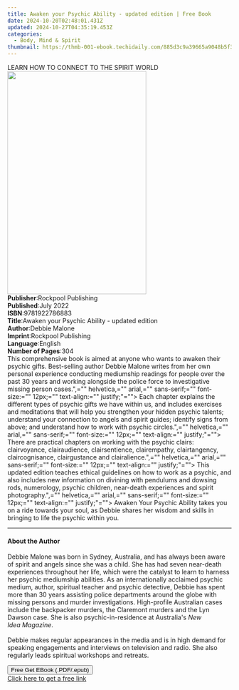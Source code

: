 ```yaml
---
title: Awaken your Psychic Ability - updated edition | Free Book
date: 2024-10-20T02:48:01.431Z
updated: 2024-10-27T04:35:19.453Z
categories:
  - Body, Mind & Spirit
thumbnail: https://thmb-001-ebook.techidaily.com/885d3c9a39665a9048b5f3fe6e07e2b156bc84b529a9eed6e74af534c0a62272.jpg
---
```

<main id="book-container">
  <div class="flex flex-col">
    <div class="book-brief flex-1 py-6 px-4 sm:p-6 md:py-10 md:px-8">
      <!-- brief-->
      <div class="book-brief-main">
        LEARN HOW TO CONNECT TO THE SPIRIT WORLD
      </div>
    </div>
    <div
      class="book-meta-info flex-1 grid gap-4 col-start-1 col-end-3 row-start-1 sm:mb-6 sm:grid-cols-4 lg:gap-6 lg:col-start-2 lg:row-end-6 lg:row-span-6 lg:mb-0"
    >
      <div
        class="book-meta-info-left place-content-center mt-4 p-4 text-sm leading-6 col-start-2 col-span-2 dark:text-slate-400"
      >
        <img
          class="w-full h-500 object-cover rounded-lg sm:h-255 sm:col-span-2 lg:col-span-full"
          src="https://img-001-ebook.techidaily.com/24fcd56eb153eddd68a5fb0b79b48e5c0edb854b4d8f58c21b0e4bb1db805827.jpg"
          alt=""
          width="312"
          height="500"
        />
      </div>
      <div
        class="book-meta-info-right mt-2 col-start-1 row-start-2 col-span-3 self-center"
      >
        <!-- meta data  -->
        <div class="flex flex-col px-4 md:px-8">
          <div class="flex-1">
            <strong>Publisher</strong>:<span class="px-2"
              >Rockpool Publishing</span
            >
          </div>
          <div class="flex-1">
            <strong>Published</strong>:<span class="px-2">July 2022</span>
          </div>
          <div class="flex-1">
            <strong>ISBN</strong>:<span class="px-2">9781922786883</span>
          </div>
          <div class="flex-1">
            <strong>Title</strong>:<span class="px-2"
              >Awaken your Psychic Ability - updated edition</span
            >
          </div>
          <div class="flex-1">
            <strong>Author</strong>:<span class="px-2">Debbie Malone</span>
          </div>
          <div class="flex-1">
            <strong>Imprint</strong>:<span class="px-2"
              >Rockpool Publishing</span
            >
          </div>
          <div class="flex-1">
            <strong>Language</strong>:<span class="px-2">English</span>
          </div>
          <div class="flex-1">
            <strong>Number of Pages</strong>:<span class="px-2">304</span>
          </div>
        </div>
      </div>
    </div>
    <div class="book-description flex-1 py-6 px-4 sm:p-6 md:py-10 md:px-8">
      <div class="book-description-main">
        <div accordion-content="" id="description">
          This comprehensive book is aimed at anyone who wants to awaken their
          psychic gifts. Best-selling author Debbie Malone writes from her own
          personal experience conducting mediumship readings for people over the
          past 30 years and working alongside the police force to investigative
          missing person cases.",="" helvetica,="" arial,="" sans-serif;=""
          font-size:="" 12px;="" text-align:="" justify;"=""&gt; Each chapter
          explains the different types of psychic gifts we have within us, and
          includes exercises and meditations that will help you strengthen your
          hidden psychic talents; understand your connection to angels and
          spirit guides; identify signs from above; and understand how to work
          with psychic circles.",="" helvetica,="" arial,="" sans-serif;=""
          font-size:="" 12px;="" text-align:="" justify;"=""&gt; There are
          practical chapters on working with the psychic clairs: clairvoyance,
          clairaudience, clairsentience, clairempathy, clairtangency,
          claircognisance, clairgustance and clairalience.",="" helvetica,=""
          arial,="" sans-serif;="" font-size:="" 12px;="" text-align:=""
          justify;"=""&gt; This updated edition teaches ethical guidelines on
          how to work as a psychic, and also includes new information on
          divining with pendulums and dowsing rods, numerology, psychic
          children, near-death experiences and spirit photography.",=""
          helvetica,="" arial,="" sans-serif;="" font-size:="" 12px;=""
          text-align:="" justify;"=""&gt; Awaken Your Psychic Ability takes you
          on a ride towards your soul, as Debbie shares her wisdom and skills in
          bringing to life the psychic within you.
        </div>
        <div class="accordion-fader"></div>
      </div>
    </div>
    <div class="book-excerpts flex-1 py-6 px-4 sm:p-6 md:py-10 md:px-8">
      <!-- excerpts-->
      <div class="book-excerpts-main">
        <hr />
        <h4 class="placeholder placeholder-heading">
          <span>About the Author</span>
        </h4>
        <p>
          Debbie Malone was born in Sydney, Australia, and has always been aware
          of spirit and angels since she was a child. She has had seven
          near-death experiences throughout her life, which were the catalyst to
          learn to harness her psychic mediumship abilities. As an
          internationally acclaimed psychic medium, author, spiritual teacher
          and psychic detective, Debbie has spent more than 30 years assisting
          police departments around the globe with missing persons and murder
          investigations. High-profile Australian cases include the backpacker
          murders, the Claremont murders and the Lyn Dawson case. She is also
          psychic-in-residence at Australia's&nbsp;<i>New Idea</i
          >&nbsp;<i>Magazine</i>.<br />
          <br />Debbie makes regular appearances in the media and is in high
          demand for speaking engagements and interviews on television and
          radio. She also regularly leads spiritual workshops and retreats.
        </p>
      </div>
    </div>
    <div
      class="book-about-author flex-1 py-6 px-4 sm:p-6 md:py-10 md:px-8"
    ></div>
    <div class="book-free-get flex-1 py-6 px-4 sm:p-6 md:py-10 md:px-8">
      <button
        id="btn-free-get"
        class="bg-blue-500 hover:bg-blue-700 text-white font-bold py-2 px-4 rounded"
      >
        Free Get EBook (.PDF/.epub)
      </button>
      <div id="countdown-display" class="px-2 text-lg mt-2"></div>
      <a
        id="free-link"
        class="hidden bg-blue-500 hover:bg-blue-700 text-white font-bold py-2 px-4 rounded"
        href="https://www.ebooks.com/en-us/book/211372500/awaken-your-psychic-ability-updated-edition/debbie-malone/"
        target="_blank"
        >Click here to get a free link</a
      >
    </div>
    <script>
      let countdownTime = 0;
      let countdownInterval = null;
      document
        .getElementById('btn-free-get')
        .addEventListener('click', startCountdown);
      function startCountdown() {
        countdownTime = new Date().getTime() + 60000 * 3;
        countdownInterval = setInterval(updateCountdown, 1000);
        document.getElementById('btn-free-get').disabled = true;
        document
          .getElementById('btn-free-get')
          .classList.add('bg-gray-500', 'cursor-not-allowed');
      }
      function updateCountdown() {
        let currentTime = new Date().getTime();
        let timeLeft = countdownTime - currentTime;
        let secondsLeft = Math.floor(timeLeft / 1000);
        document.getElementById('countdown-display').innerHTML =
          `Remaining time: ${secondsLeft} seconds.`;
        if (secondsLeft <= 0) {
          clearInterval(countdownInterval);
          document.getElementById('btn-free-get').classList.add('hidden');
          document.getElementById('free-link').classList.remove('hidden');
          document.getElementById('countdown-display').innerHTML = '';
        }
      }
    </script>
  </div>
</main>

<ins class="adsbygoogle"
      style="display:block"
      data-ad-client="ca-pub-7571918770474297"
      data-ad-slot="8358498916"
      data-ad-format="auto"
      data-full-width-responsive="true"></ins>
    